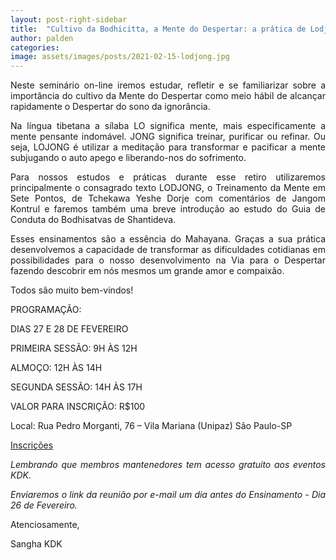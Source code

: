 ```yaml
---
layout: post-right-sidebar
title:  "Cultivo da Bodhicitta, a Mente do Despertar: a prática de Lodjong com Lama Pelmo"
author: palden
categories: 
image: assets/images/posts/2021-02-15-lodjong.jpg
---
```


<p align="justify">Neste seminário on-line iremos estudar, refletir e se familiarizar sobre a importância do cultivo da Mente do Despertar como meio hábil de alcançar rapidamente o Despertar do sono da ignorância. </p>

<p align="justify">Na língua tibetana a sílaba LO significa mente, mais especificamente a mente pensante indomável. JONG significa treinar, purificar ou refinar. Ou seja, LOJONG é utilizar a meditação para transformar e pacificar a mente subjugando o auto apego e liberando-nos do sofrimento.
</p>

<p align="justify">Para nossos estudos e práticas durante esse retiro utilizaremos principalmente o consagrado texto LODJONG, o Treinamento da Mente em Sete Pontos, de Tchekawa Yeshe Dorje com comentários de Jangom Kontrul e faremos também uma breve introdução ao estudo do Guia de Conduta do Bodhisatvas de Shantideva. 
</p>

<p align="justify">Esses ensinamentos são a essência do Mahayana. Graças a sua prática desenvolvemos a capacidade de transformar as dificuldades cotidianas em possibilidades para o nosso desenvolvimento na Via para o Despertar fazendo descobrir em nós mesmos um grande amor e compaixão.
</p>

<p align="justify">Todos são muito bem-vindos! </p>

<p align="justify"><p>PROGRAMAÇÃO:</p>
<p>DIAS 27 E 28 DE FEVEREIRO</p>
<p>PRIMEIRA SESSÃO: 9H ÀS 12H</p>
<p>ALMOÇO: 12H ÀS 14H</p>
<p>SEGUNDA SESSÃO: 14H ÀS 17H</p>
</p>

<p align="justify">VALOR PARA INSCRIÇÃO: R$100 
</p>

<p align="justify">Local: Rua Pedro Morganti, 76 – Vila Mariana (Unipaz) São Paulo-SP</p>

<a href="https://forms.gle/UYzcueT2m4W7hERu8">Inscrições</a>

<p align="justify"><i>Lembrando que membros mantenedores tem acesso gratuito aos eventos KDK.</i>
</p>

<p align="justify"><i>Enviaremos o link da reunião por e-mail um dia antes do Ensinamento - Dia 26 de Fevereiro. </i>
</p>

<p align="justify"><p>Atenciosamente,</p>
<p>Sangha KDK</p></p>
